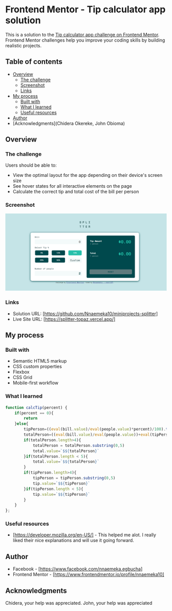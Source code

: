 # Frontend Mentor - Tip calculator app solution

This is a solution to the [Tip calculator app challenge on Frontend Mentor](https://www.frontendmentor.io/challenges/tip-calculator-app-ugJNGbJUX). Frontend Mentor challenges help you improve your coding skills by building realistic projects.

## Table of contents

- [Overview](#overview)
  - [The challenge](#the-challenge)
  - [Screenshot](#screenshot)
  - [Links](#links)
- [My process](#my-process)
  - [Built with](#built-with)
  - [What I learned](#what-i-learned)
  - [Useful resources](#useful-resources)
- [Author](Nnaemeka)
- [Acknowledgments](Chidera Okereke, John Obioma)



## Overview

### The challenge

Users should be able to:

- View the optimal layout for the app depending on their device's screen size
- See hover states for all interactive elements on the page
- Calculate the correct tip and total cost of the bill per person

### Screenshot

![](./images/splitter.png)

### Links

- Solution URL: [https://github.com/Nnaemeka10/miniprojects-splitter]
- Live Site URL: [https://splitter-topaz.vercel.app/]

## My process

### Built with

- Semantic HTML5 markup
- CSS custom properties
- Flexbox
- CSS Grid
- Mobile-first workflow


### What I learned

```js
function calcTip(percent) {
    if(percent == 0){
        return
    }else{
        tipPerson=((eval(bill.value)/eval(people.value)*percent)/100).toFixed(2)
        totalPerson=((eval(bill.value)/eval(people.value))+eval(tipPerson)).toFixed(2);
        if(totalPerson.length>4){
            totalPerson = totalPerson.substring(0,5)
            total.value=`$${totalPerson}`
        }if(totalPerson.length < 5){
            total.value=`$${totalPerson}`
        }
        if(tipPerson.length>4){
            tipPerson = tipPerson.substring(0,5)
            tip.value=`$${tipPerson}`
        }if(tipPerson.length < 5){
            tip.value=`$${tipPerson}`
        }
    }
};
```


### Useful resources

- [https://developer.mozilla.org/en-US/] - This helped me alot. I really liked their nice explanations and will use it going forward.


## Author

- Facebook - [https://www.facebook.com/nnaemeka.egbucha]
- Frontend Mentor - [https://www.frontendmentor.io/profile/nnaemeka10]


## Acknowledgments

Chidera, your help was appreciated.
    John, your help was appreciated


